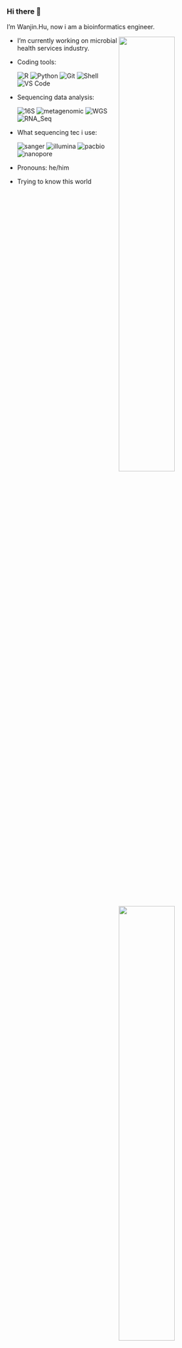 ### Hi there 👋

I’m Wanjin.Hu, now i am a bioinformatics engineer.

[<img align="right" width="50%" src="https://github-readme-stats.vercel.app/api?username=wanjinhu&theme=dark&show_icons=true">](https://metrics.lecoq.io/wanjinhu#gh-dark-mode-only)
[<img align="right" width="50%" src="https://github-readme-stats.vercel.app/api?username=wanjinhu&show_icons=true">](https://metrics.lecoq.io/wanjinhu#gh-light-mode-only)

- I’m currently working on microbial health services industry.
- Coding tools: 

  ![R](https://img.shields.io/badge/-R-blue?style=plastic&logo=R)
  ![Python](https://img.shields.io/badge/-Python-8fcfd1?style=plastic&logo=Python)
  ![Git](https://img.shields.io/badge/-Git-black?style=plastic&logo=git)
  ![Shell](https://img.shields.io/badge/-Shell-blasck?style=plastic&logo=Shell)
  ![VS Code](https://img.shields.io/badge/-VS%20Code-007ACC?style=plastic&logo=visual-studio-code)
- Sequencing data analysis:

  ![16S](https://img.shields.io/badge/-16S-blue?style=plastic&logo=16S)
  ![metagenomic](https://img.shields.io/badge/-metagenomic-8fcfd1?style=plastic&logo=metagenomic)
  ![WGS](https://img.shields.io/badge/-WGS-007ACC?style=plastic&logo=WGS)
  ![RNA_Seq](https://img.shields.io/badge/-RNA_Seq-blasck?style=plastic&logo=RNA_Seq)
- What sequencing tec i use:

  ![sanger](https://img.shields.io/badge/-sanger-8fcfd1?style=plastic&logo=sanger)
  ![illumina](https://img.shields.io/badge/-illumina-007ACC?style=plastic&logo=illumina)
  ![pacbio](https://img.shields.io/badge/-pacbio-blasck?style=plastic&logo=pacbio)
  ![nanopore](https://img.shields.io/badge/-nanopore-8fcfd1?style=plastic&logo=nanopore)
- Pronouns: he/him
- Trying to know this world


